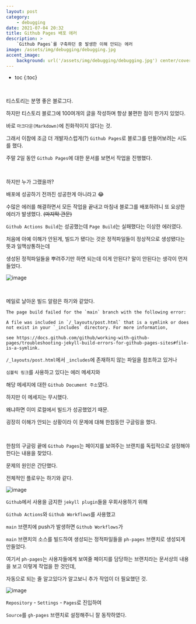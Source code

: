 ```yaml
---
layout: post
category:
    - debugging
date: 2021-07-04 20:32
title: Github Pages 배포 에러
description: >
    `Github Pages`를 구축하던 중 발생한 이해 안되는 에러
image: /assets/img/debugging/debugging.jpg
accent_image:
    background: url('/assets/img/debugging/debugging.jpg') center/cover
---
```


* toc
{:toc}
  
&nbsp;  

티스토리는 분명 좋은 블로그다.

하지만 티스토리 블로그에 100여개의 글을 작성하며 항상 불편한 점이 한가지 있었다.

바로 `마크다운(Markdown)`에 친화적이지 않다는 것.

그래서 이참에 조금 더 개발자스럽게(?) `Github Pages`로 블로그를 만들어보려는 시도를 했다.

주말 2일 동안 `Github Pages`에 대한 문서를 보면서 작업을 진행했다.  

<br />

하지만 누가 그랬을까?

배포에 성공하기 전까진 성공한게 아니라고 😂

수많은 에러를 해결하면서 모든 작업을 끝내고 마침내 블로그를 배포하려니 또 요상한 에러가 발생했다. ~~(마지막 관문)~~

`Github Actions Build`는 성공했는데 `Page Build`는 실패했다는 이상한 에러였다.

처음에 아예 이해가 안된게, 빌드가 됐다는 것은 정적파일들이 정상적으로 생성됐다는 뜻과 일맥상통하는데

생성된 정적파일들을 뿌려주기만 하면 되는데 이게 안된다? 말이 안된다는 생각이 먼저 들었다.

![image](https://user-images.githubusercontent.com/71188307/124382673-8c18ad80-dd03-11eb-93b4-5452df1894a3.png)

<br />

메일로 날아온 빌드 알람은 하기와 같았다.

```text
The page build failed for the `main` branch with the following error:

A file was included in `/_layouts/post.html` that is a symlink or does not exist in your `_includes` directory. For more information,
 
see https://docs.github.com/github/working-with-github-pages/troubleshooting-jekyll-build-errors-for-github-pages-sites#file-is-a-symlink.
```

`/_layouts/post.html`에서 `_includes`에 존재하지 않는 파일을 참조하고 있거나

`심볼릭 링크`를 사용하고 있다는 에러 메세지와

해당 메세지에 대한 `Github Document 주소`였다.

하지만 이 메세지는 무시했다.

왜냐하면 이미 로컬에서 빌드가 성공했었기 때문.

굉장히 이해가 안되는 상황이라 이 문제에 대해 한참동안 구글링을 했다.

<br />

한참의 구글링 끝에 `Github Pages`는 페이지를 보여주는 브랜치를 독립적으로 설정해야 한다는 내용을 찾았다.

문제의 원인은 간단했다.

전체적인 플로우는 하기와 같다.

![image](https://user-images.githubusercontent.com/71188307/124385780-254ec080-dd12-11eb-8570-61c749434ccd.png)

`Github`에서 사용을 금지한 `jekyll plugin`들을 우회사용하기 위해

`Github Actions`와 `Github Workflows`를 사용했고

`main` 브랜치에 push가 발생하면 `Github Workflows`가

`main` 브랜치의 소스를 빌드하여 생성되는 정적파일들을 `ph-pages` 브랜치로 생성되게 만들었다.

여기서 `ph-pages`는 사용자들에게 보여줄 페이지를 담당하는 브랜치라는 문서상의 내용을 보고 이렇게 작업을 한 것인데,

자동으로 되는 줄 알고있다가 알고보니 추가 작업이 더 필요했던 것.

![image](https://user-images.githubusercontent.com/71188307/124382653-6f7c7580-dd03-11eb-8b80-2681adf9cbac.png)

`Repository` - `Settings` - `Pages`로 진입하여

`Source`를 `gh-pages` 브랜치로 설정해주니 잘 동작하였다.
